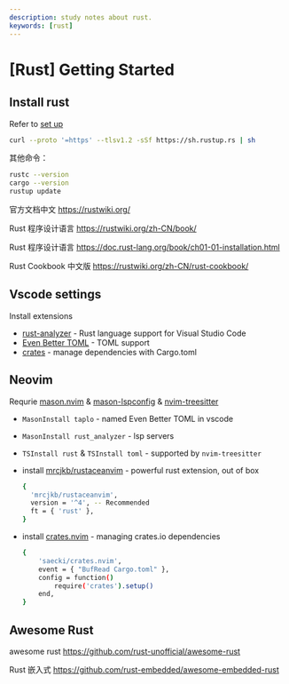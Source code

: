 ```yaml
---
description: study notes about rust.
keywords: [rust]
---
```


# [Rust] Getting Started

## Install rust

Refer to [set up](https://www.rust-lang.org/learn/get-started)

```bash
curl --proto '=https' --tlsv1.2 -sSf https://sh.rustup.rs | sh
```

其他命令：

```bash
rustc --version
cargo --version
rustup update
```

官方文档中文 https://rustwiki.org/

Rust 程序设计语言 https://rustwiki.org/zh-CN/book/

Rust 程序设计语言 https://doc.rust-lang.org/book/ch01-01-installation.html

Rust Cookbook 中文版 https://rustwiki.org/zh-CN/rust-cookbook/

## Vscode settings

Install extensions

- [rust-analyzer](https://github.com/rust-lang/rust-analyzer) - Rust language support for Visual Studio Code
- [Even Better TOML](https://github.com/tamasfe/taplo#readme) - TOML support
- [crates](https://github.com/serayuzgur/crates) - manage dependencies with Cargo.toml

## Neovim

Requrie [mason.nvim](https://github.com/williamboman/mason.nvim) & [mason-lspconfig](https://github.com/williamboman/mason-lspconfig.nvim) & [nvim-treesitter](https://github.com/nvim-treesitter/nvim-treesitter)

- `MasonInstall taplo` - named Even Better TOML in vscode

- `MasonInstall rust_analyzer` - lsp servers

- `TSInstall rust` & `TSInstall toml` - supported by `nvim-treesitter`

- install [mrcjkb/rustaceanvim](https://github.com/mrcjkb/rustaceanvim) - powerful rust extension, out of box

  ```bash
  {
    'mrcjkb/rustaceanvim',
    version = '^4', -- Recommended
    ft = { 'rust' },
  }
  ```

- install [crates.nvim](https://github.com/Saecki/crates.nvim) - managing crates.io dependencies

  ```bash
  {
      'saecki/crates.nvim',
      event = { "BufRead Cargo.toml" },
      config = function()
          require('crates').setup()
      end,
  }
  ```

## Awesome Rust

awesome rust https://github.com/rust-unofficial/awesome-rust

Rust 嵌入式 https://github.com/rust-embedded/awesome-embedded-rust
